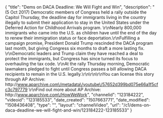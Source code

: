 {
    "title": "Dems on DACA Deadline: We Will Fight and Win",
    "description": "(5 Oct 2017) Democratic members of Congress held a rally outside the Capitol Thursday, the deadline day for immigrants living in the country illegally to submit their application to stay in the United States under the Deferred Action for Childhood Arrivals program. \r\nNearly 800,000 immigrants who came into the U.S. as children have until the end of the day to renew their immigration status or face deportation.\r\nFulfilling a campaign promise, President Donald Trump rescinded the DACA program last month, but giving Congress six months to draft a more lasting fix. \r\nDemocratic leaders and Trump claim they have reached a deal to protect the immigrants, but Congress has since turned its focus to overhauling the tax code. \r\nAt the rally Thursday morning, Democratic lawmakers pledged to fight until Congress passes a bill allowing DACA recipients to remain in the U.S. legally.\r\n\r\n\r\nYou can license this story through AP Archive: http:\/\/www.aparchive.com\/metadata\/youtube\/57652d399bd075e66a1f5cfc3c797779 \r\nFind out more about AP Archive: http:\/\/www.aparchive.com\/HowWeWork",
    "channelid": "123184222",
    "videoid": "123185533",
    "date_created": "1507663771",
    "date_modified": "1508436408",
    "type": "",
    "layout": "channelVideo",
    "url": "\/c1\/dems-on-daca-deadline-we-will-fight-and-win\/123184222-123185533"
}